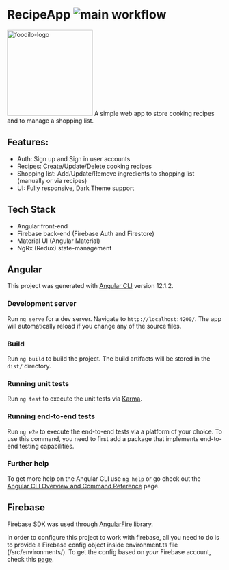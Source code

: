 # RecipeApp ![main workflow](https://github.com/mihaiborbea/recipe-app/actions/workflows/firebase-hosting-merge.yml/badge.svg)

<img alt="foodilo-logo" src="https://github.com/mihaiborbea/recipe-app/blob/main/src/assets/logo/brand-logo.png" width="200" height="200" />
A simple web app to store cooking recipes and to manage a shopping list.

## Features:

- Auth: Sign up and Sign in user accounts
- Recipes: Create/Update/Delete cooking recipes
- Shopping list: Add/Update/Remove ingredients to shopping list (manually or via recipes)
- UI: Fully responsive, Dark Theme support

## Tech Stack

- Angular front-end
- Firebase back-end (Firebase Auth and Firestore)
- Material UI (Angular Material)
- NgRx (Redux) state-management

## Angular

This project was generated with [Angular CLI](https://github.com/angular/angular-cli) version 12.1.2.

### Development server

Run `ng serve` for a dev server. Navigate to `http://localhost:4200/`. The app will automatically reload if you change any of the source files.

### Build

Run `ng build` to build the project. The build artifacts will be stored in the `dist/` directory.

### Running unit tests

Run `ng test` to execute the unit tests via [Karma](https://karma-runner.github.io).

### Running end-to-end tests

Run `ng e2e` to execute the end-to-end tests via a platform of your choice. To use this command, you need to first add a package that implements end-to-end testing capabilities.

### Further help

To get more help on the Angular CLI use `ng help` or go check out the [Angular CLI Overview and Command Reference](https://angular.io/cli) page.

## Firebase

Firebase SDK was used through [AngularFire](https://github.com/angular/angularfire) library.

In order to configure this project to work with firebase, all you need to do is to provide a Firebase config object inside environment.ts file (/src/environments/). To get the config based on _your_ Firebase account, check this [page](https://support.google.com/firebase/answer/7015592?hl=en#web).
